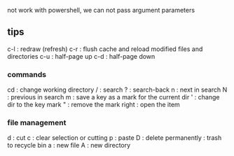not work
with powershell, we can not pass argument parameters
## tips
c-l : redraw (refresh)
c-r : flush cache and reload modified files and directories
c-u : half-page up
c-d : half-page down
### commands
cd : change working directory
/  : search
?  : search-back
n  : next in search
N  : previous in search
m  : save a key as a mark for the current dir
'  : change dir to the key mark
"  : remove the mark
right : open the item

### file management
d : cut
c : clear selection or cutting
p : paste
D : delete permanently
<delete>: trash to recycle bin
a : new file
A : new directory
